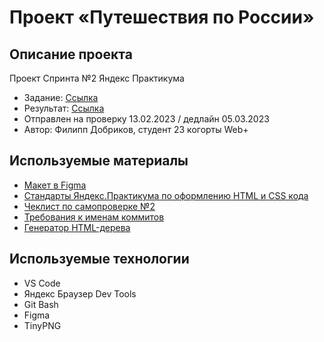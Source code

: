 # **Проект «Путешествия по России»**
## Описание проекта
Проект Спринта №2 Яндекс Практикума
- Задание: [Ссылка](https://github.com/yandex-praktikum/russian-travel)
- Результат: [Ссылка](https://teplokotov.github.io/russian-travel/)
- Отправлен на проверку 13.02.2023 / дедлайн 05.03.2023
- Автор: Филипп Добриков, студент 23 когорты Web+
## Используемые материалы
- [Макет в Figma](https://www.figma.com/file/5S2WSbEFL6awjVWJ0NWL8Q/Sprint-3_-Russia-_-desktop-mobile?node-id=28503%3A0)
- [Стандарты Яндекс.Практикума по оформлению HTML и CSS кода](https://code.s3.yandex.net/web-developer/static/design-rules/index.html)
- [Чеклист по самопроверке №2](https://code.s3.yandex.net/web-developer/checklists-pdf/web-plus/checklist-2.pdf)
- [Требования к именам коммитов](https://docs.rs.school/#/git-convention)
- [Генератор HTML-дерева](https://yoksel.github.io/html-tree/)
## Используемые технологии
- VS Code
- Яндекс Браузер Dev Tools
- Git Bash
- Figma
- TinyPNG

